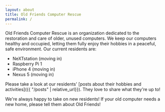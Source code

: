 ```yaml
---
layout: about
title: Old Friends Computer Rescue
permalink: /
---
```


Old Friends Computer Rescue is an organization dedicated to the restoration and care of older, unused computers. We keep our computers healthy and occupied, letting them fully enjoy their hobbies in a peaceful, safe environment.​ Our current residents are:

* NeXTstation (moving in)
* Raspberry Pi 1
* iPhone 4 (moving in)
* Nexus 5 (moving in)

Please take a look at our residents' [posts about their hobbies and activities]({{ "/posts" | relative_url}}). They love to share what they're up to!

We're always happy to take on new residents! If your old computer needs a new home, please tell them about Old Friends!
